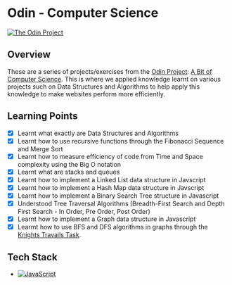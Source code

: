 # Odin - Computer Science

[![The Odin Project](https://img.shields.io/badge/The%20Odin%20Project-A9792B?logo=theodinproject&logoColor=fff)](#)

## Overview

These are a series of projects/exercises from the [Odin Project](https://www.theodinproject.com/): [A Bit of Computer Science](https://www.theodinproject.com/paths/full-stack-javascript/courses/javascript#a-bit-of-computer-science). This is where we applied knowledge learnt on various projects such on Data Structures and Algorithms to help apply this knowledge to make websites perform more efficiently.

## Learning Points

- [x] Learnt what exactly are Data Structures and Algorithms
- [x] Learnt how to use recursive functions through the Fibonacci Sequence and Merge Sort
- [x] Learnt how to measure efficiency of code from Time and Space complexity using the Big O notation
- [x] Learnt what are stacks and queues
- [x] Learnt how to implement a Linked List data structure in Javscript
- [x] Learnt how to implement a Hash Map data structure in Javscript
- [x] Learnt how to implement a Binary Search Tree structure in Javascript
- [x] Understood Tree Traversal Algorithms (Breadth-First Search and Depth First Search - In Order, Pre Order, Post Order)
- [x] Learnt how to implement a Graph data structure in Javascript
- [x] Learmt how to use BFS and DFS algorithms in graphs through the [Knights Travails Task](https://www.theodinproject.com/lessons/javascript-knights-travails).

## Tech Stack

- [![JavaScript](https://img.shields.io/badge/JavaScript-F7DF1E?logo=javascript&logoColor=000)](#)
